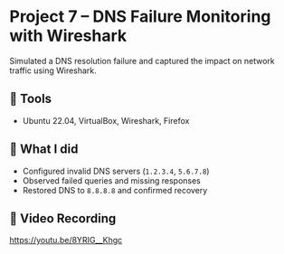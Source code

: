 # Project 7 – DNS Failure Monitoring with Wireshark

Simulated a DNS resolution failure and captured the impact on network traffic using Wireshark.

## 🧰 Tools
- Ubuntu 22.04, VirtualBox, Wireshark, Firefox

## 🧪 What I did
- Configured invalid DNS servers (`1.2.3.4`, `5.6.7.8`)
- Observed failed queries and missing responses
- Restored DNS to `8.8.8.8` and confirmed recovery

## 🎥 Video Recording

https://youtu.be/8YRIG__Khgc
